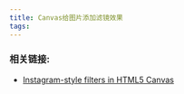 ```yaml
---
title: Canvas给图片添加滤镜效果
tags: 
---
```

### 相关链接:
- [Instagram-style filters in HTML5 Canvas](https://www.viget.com/articles/instagram-style-filters-in-html5-canvas/)